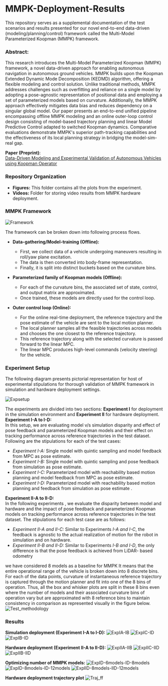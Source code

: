 # MMPK-Deployment-Results
This repository serves as a supplemental documentation of the test scenarios and results presented for our 
novel end-to-end data-driven (modeling/planning/control) framework called the Multi-Model Parameterized Koopman (MMPK)
framework.


### Abstract:
This research introduces the Multi-Model Parameterized Koopman (MMPK) framework, a novel data-driven approach for enabling autonomous navigation in autonomous ground vehicles. 
MMPK builds upon the Koopman Extended Dynamic Mode Decomposition (KEDMD) algorithm, offering a flexible modeling and control solution. 
Unlike traditional methods, MMPK addresses challenges such as overfitting and reliance on a single model by adopting a pose-agnostic representation of positional data and employing a set of parameterized models based on curvature. 
Additionally, the MMPK approach effectively mitigates data bias and reduces dependency on a singular global model. 
Our paper presents an end-to-end unified pipeline encompassing offline MMPK modeling and an online outer-loop control design consisting of model-based trajectory planning and linear Model Predictive Control adapted to switched Koopman dynamics. 
Comparative evaluations demonstrate MMPK's superior path-tracking capabilities and the effectiveness of its local planning strategy in bridging the model-sim-real gap. </br>


**Paper (Preprint)**: </br>
[Data-Driven Modeling and Experimental Validation of Autonomous
Vehicles using Koopman Operator](https://www.researchgate.net/publication/369737963_Data-Driven_Modeling_and_Experimental_Validation_of_Autonomous_Vehicles_using_Koopman_Operator)

### Repository Organization
- **Figures:** This folder contains all the plots from the experiment. 
- **Videos:** Folder for storing video results from MMPK hardware deployment.

### MMPK Framework

![Framework](https://github.com/ajinkya-joglekar/MMPK-Deployment-Results/blob/main/Figures/Framework_digram_brief.png)

The framework can be broken down into following process flows.</br>

- **Data-gathering/Model-training (Offline):** 
  - First, we collect data of a vehicle undergoing maneuvers resulting in roll/yaw plane excitation.
  - The data is then converted into body-frame representation.
  - Finally, it is split into distinct buckets based on the curvature bins.
  
- **Parameterized family of Koopman models (Offline):** 
  - For each of the curvature bins, the associated set of state, control, and output matrix are approximated.
  - Once trained, these models are directly used for the control loop.
  
- **Outer control loop (Online):** 
  - For the online real-time deployment, the reference trajectory and the pose estimate of the vehicle are sent to the local motion planner.
  - The local planner samples all the feasible trajectories across models and chooses the one closest to the reference trajectory.
  - This reference trajectory along with the selected curvature is passed forward to the linear MPC.
  - The linear MPC produces high-level commands (velocity steering) for the vehicle.



### Experiment Setup
The following diagram presents pictorial representation for host of experimental stipulations for thorough
validation of MMPK framework in simulation and hardware deployment settings.

![Expsetup](https://github.com/ajinkya-joglekar/MMPK-Deployment-Results/blob/main/Figures/Experimental_setup.png)

The experiments are divided into two sections:
**Experiment I** for deployment in the simulation
environment and **Experiment II** for hardware
deployment.<br>
**Experiment I-A to I-D:** <br>
In this setup, we are evaluating
model v/s simulation disparity and effect of pose
feedback and parameterized Koopman models
and their effect on tracking performance across
reference trajectories in the test dataset. Following
are the stipulations for each of the test cases:
- _Experiment I-A:_ Single model with quintic
sampling and model feedback from MPC as
pose estimate.
- _Experiment I-B:_ Single model with quintic
sampling and pose feedback from simulation
as pose estimate.
- _Experiment I-C:_ Parameterized model with
reachability based motion planning and
model feedback from MPC as pose estimate.
- _Experiment I-D:_ Parameterized model with
reachability based motion planning and
feedback from simulation as pose estimate .

**Experiment II-A to II-D:** <br>
In the following experiments , we evaluate
the disparity between model and hardware and
the impact of pose feedback and parameterized
Koopman models on tracking performance across
reference trajectories in the test dataset. The
stipulations for each test case are as follows:
- _Experiment II-A and II-C:_ Similar to Experiments _I-A and I-C_, the feedback is agnostic to
the actual realization of motion for the robot
in simulation and on hardware.
- _Experiment II-B and II-D:_ Similar to Experiments _I-B and I-D_, the only difference is that
the pose feedback is achieved from LiDAR- based odometry

we have considered 8 models as a baseline for MMPK 
It means that the entire operational range of the vehicle is broken down into 8 discrete bins. 
For each of the data points, curvature of instantaneous reference trajectory is captured through the motion planner and fit into one of the 8 bins of operation. 
Thus, all the box and whisker plots are split in these 8 bins even where the number of models and their associated curvature bins of operation vary but are approximated with 8 reference bins to maintain consistency in comparison as represented visually in the figure below.
![Test_methodology](https://github.com/ajinkya-joglekar/MMPK-Deployment-Results/blob/main/Figures/Test_comparison_methodology.png)



### Results
**Simulation deployment (Experiment I-A to I-D):**
![ExpIA-IB](https://github.com/ajinkya-joglekar/MMPK-Deployment-Results/blob/main/Figures/Experiment%20I-A_vs_Experiment%20I-B.png)
![ExpIC-ID](https://github.com/ajinkya-joglekar/MMPK-Deployment-Results/blob/main/Figures/Experiment%20I-C_vs_Experiment%20I-D.png)
![ExpIB-ID](https://github.com/ajinkya-joglekar/MMPK-Deployment-Results/blob/main/Figures/Experiment%20I-B_vs_Experiment%20I-D.png)

**Hardware deployment (Experiment II-A to II-D):**
![ExpIIA-IIB](https://github.com/ajinkya-joglekar/MMPK-Deployment-Results/blob/main/Figures/Experiment%20II-A_vs_Experiment%20II-B.png)
![ExpIIC-IID](https://github.com/ajinkya-joglekar/MMPK-Deployment-Results/blob/main/Figures/Experiment%20II-C_vs_Experiment%20II-D.png)
![ExpIIB-IID](https://github.com/ajinkya-joglekar/MMPK-Deployment-Results/blob/main/Figures/Experiment%20II-B_vs_Experiment%20II-D.png)


**Optimizing number of MMPK models:**
![ExpID-6models-ID-8models](https://github.com/ajinkya-joglekar/MMPK-Deployment-Results/blob/main/Figures/Experiment_I-D_6%20models_vs_Experiment_I-D_8%20models.png)
![ExpID-8models-ID-12models](https://github.com/ajinkya-joglekar/MMPK-Deployment-Results/blob/main/Figures/Experiment_I-D_8%20models_vs_Experiment%20I-D_12%20models.png)
![ExpIID-8models-IID-12models](https://github.com/ajinkya-joglekar/MMPK-Deployment-Results/blob/main/Figures/Experiment_II-D_8%20models_vs_Experiment%20II-D_12%20models.png)



**Hardware deployment trajectory plot**
![Traj_ff](https://github.com/ajinkya-joglekar/MMPK-Deployment-Results/blob/main/Figures/Traj_freeze_frame_plots.png)